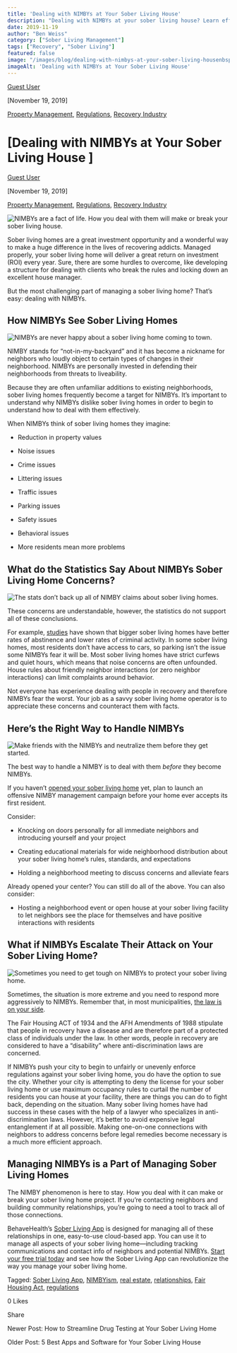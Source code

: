```yaml
---
title: 'Dealing with NIMBYs at Your Sober Living House'
description: "Dealing with NIMBYs at your sober living house? Learn effective strategies to manage community opposition & build bridges."
date: 2019-11-19
author: "Ben Weiss"
category: ["Sober Living Management"]
tags: ["Recovery", "Sober Living"]
featured: false
image: "/images/blog/dealing-with-nimbys-at-your-sober-living-housenbsp/fist.png"
imageAlt: 'Dealing with NIMBYs at Your Sober Living House'
---
```


[Guest User](../../../../sober-living-app-blog%EF%B9%96author=68473b7d2a4ddc30b0712c0e.html)

[November 19, 2019]

[Property Management](/sober-living-app-blog/category/Property+Management), [Regulations](/sober-living-app-blog/category/Regulations), [Recovery Industry](/sober-living-app-blog/category/Recovery+Industry)

#  [Dealing with NIMBYs at Your Sober Living House ]

[Guest User](../../../../sober-living-app-blog%EF%B9%96author=68473b7d2a4ddc30b0712c0e.html)

[November 19, 2019]

[Property Management](/sober-living-app-blog/category/Property+Management), [Regulations](/sober-living-app-blog/category/Regulations), [Recovery Industry](/sober-living-app-blog/category/Recovery+Industry)

![NIMBYs are a fact of life. How you deal with them will make or break your sober living house.](/images/blog/dealing-with-nimbys-at-your-sober-living-housenbsp/sober_living_home_with_lights_on.png)

Sober living homes are a great investment opportunity and a wonderful way to make a huge difference in the lives of recovering addicts. Managed properly, your sober living home will deliver a great return on investment (ROI) every year. Sure, there are some hurdles to overcome, like developing a structure for dealing with clients who break the rules and locking down an excellent house manager. 

But the most challenging part of managing a sober living home? That’s easy: dealing with NIMBYs. 

## How NIMBYs See Sober Living Homes 

![NIMBYs are never happy about a sober living home coming to town.](/images/blog/dealing-with-nimbys-at-your-sober-living-housenbsp/sadface.png)

NIMBY stands for “not-in-my-backyard” and it has become a nickname for neighbors who loudly object to certain types of changes in their neighborhood. NIMBYs are personally invested in defending their neighborhoods from threats to liveability. 

Because they are often unfamiliar additions to existing neighborhoods, sober living homes frequently become a target for NIMBYs. It’s important to understand why NIMBYs dislike sober living homes in order to begin to understand how to deal with them effectively. 

When NIMBYs think of sober living homes they imagine: 

  * Reduction in property values 

  * Noise issues 

  * Crime issues 

  * Littering issues 

  * Traffic issues 

  * Parking issues 

  * Safety issues

  * Behavioral issues

  * More residents mean more problems

## What do the Statistics Say About NIMBYs Sober Living Home Concerns?

![The stats don’t back up all of NIMBY claims about sober living homes.](/images/blog/dealing-with-nimbys-at-your-sober-living-housenbsp/Screenshot_2019-11-12_at_9.11.26_AM.png)

These concerns are understandable, however, the statistics do not support all of these conclusions. 

For example, [studies](https://www.ncbi.nlm.nih.gov/pmc/articles/PMC3205983/) have shown that bigger sober living homes have better rates of abstinence and lower rates of criminal activity. In some sober living homes, most residents don’t have access to cars, so parking isn’t the issue some NIMBYs fear it will be. Most sober living homes have strict curfews and quiet hours, which means that noise concerns are often unfounded. House rules about friendly neighbor interactions (or zero neighbor interactions) can limit complaints around behavior. 

Not everyone has experience dealing with people in recovery and therefore NIMBYs fear the worst. Your job as a savvy sober living home operator is to appreciate these concerns and counteract them with facts. 

## Here’s the Right Way to Handle NIMBYs

![Make friends with the NIMBYs and neutralize them before they get started.](/images/blog/dealing-with-nimbys-at-your-sober-living-housenbsp/making_friends.png)

The best way to handle a NIMBY is to deal with them _before_ they become NIMBYs. 

If you haven’t [opened your sober living home](https://soberlivingapp.com/sober-living-app-blog/2019/5/13/you-opened-a-sober-living-homenow-what) yet, plan to launch an offensive NIMBY management campaign before your home ever accepts its first resident.

Consider: 

  * Knocking on doors personally for all immediate neighbors and introducing yourself and your project 

  * Creating educational materials for wide neighborhood distribution about your sober living home’s rules, standards, and expectations 

  * Holding a neighborhood meeting to discuss concerns and alleviate fears

Already opened your center? You can still do all of the above. You can also consider: 

  * Hosting a neighborhood event or open house at your sober living facility to let neighbors see the place for themselves and have positive interactions with residents 

## What if NIMBYs Escalate Their Attack on Your Sober Living Home?

![Sometimes you need to get tough on NIMBYs to protect your sober living home.](/images/blog/dealing-with-nimbys-at-your-sober-living-housenbsp/fist.png)

Sometimes, the situation is more extreme and you need to respond more aggressively to NIMBYs. Remember that, in most municipalities, [the law is on your side](https://narronline.org/another-big-win-for-fair-housing-rights-and-recovery-residences/). 

The Fair Housing ACT of 1934 and the AFH Amendments of 1988 stipulate that people in recovery have a disease and are therefore part of a protected class of individuals under the law. In other words, people in recovery are considered to have a “disability” where anti-discrimination laws are concerned.

If NIMBYs push your city to begin to unfairly or unevenly enforce regulations against your sober living home, you do have the option to sue the city. Whether your city is attempting to deny the license for your sober living home or use maximum occupancy rules to curtail the number of residents you can house at your facility, there are things you can do to fight back, depending on the situation. Many sober living homes have had success in these cases with the help of a lawyer who specializes in anti-discrimination laws. However, it’s better to avoid expensive legal entanglement if at all possible. Making one-on-one connections with neighbors to address concerns before legal remedies become necessary is a much more efficient approach. 

## Managing NIMBYs is a Part of Managing Sober Living Homes 

The NIMBY phenomenon is here to stay. How you deal with it can make or break your sober living home project. If you’re contacting neighbors and building community relationships, you’re going to need a tool to track all of those connections.

BehaveHealth’s [Sober Living App](/) is designed for managing all of these relationships in one, easy-to-use cloud-based app. You can use it to manage all aspects of your sober living home—including tracking communications and contact info of neighbors and potential NIMBYs. [Start your free trial today](https://behavehealth.com/get-started) and see how the Sober Living App can revolutionize the way you manage your sober living home. 

Tagged: [Sober Living App](/sober-living-app-blog/tag/Sober+Living+App), [NIMBYism](/sober-living-app-blog/tag/NIMBYism), [real estate](https://soberlivingapp.com/sober-living-app-blog/tag/real+estate), [relationships](https://soberlivingapp.com/sober-living-app-blog/tag/relationships), [Fair Housing Act](https://soberlivingapp.com/sober-living-app-blog/tag/Fair+Housing+Act), [regulations](/sober-living-app-blog/tag/regulations)

0 Likes

Share

Newer Post: How to Streamline Drug Testing at Your Sober Living Home

Older Post: 5 Best Apps and Software for Your Sober Living House 